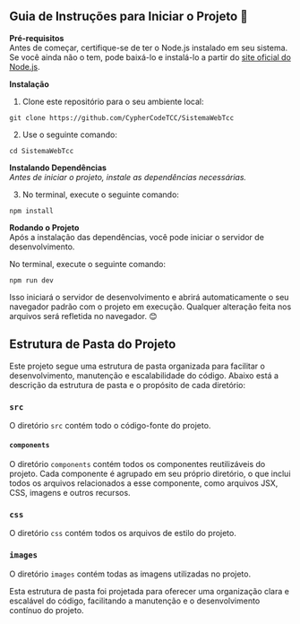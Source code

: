 ## Guia de Instruções para Iniciar o Projeto 🚀

**Pré-requisitos**  
Antes de começar, certifique-se de ter o Node.js instalado em seu sistema. Se você ainda não o tem, pode baixá-lo e instalá-lo a partir do [site oficial do Node.js](https://nodejs.org/).

**Instalação**
1. Clone este repositório para o seu ambiente local:
~~~node 
git clone https://github.com/CypherCodeTCC/SistemaWebTcc
~~~

2. Use o seguinte comando:
~~~node
cd SistemaWebTcc
~~~

**Instalando Dependências**  
*Antes de iniciar o projeto, instale as dependências necessárias.*

3. No terminal, execute o seguinte comando:
~~~node
npm install
~~~

**Rodando o Projeto**  
Após a instalação das dependências, você pode iniciar o servidor de desenvolvimento.

No terminal, execute o seguinte comando:
~~~node
npm run dev
~~~

Isso iniciará o servidor de desenvolvimento e abrirá automaticamente o seu navegador padrão com o projeto em execução. Qualquer alteração feita nos arquivos será refletida no navegador. 😊

## Estrutura de Pasta do Projeto

Este projeto segue uma estrutura de pasta organizada para facilitar o desenvolvimento, manutenção e escalabilidade do código. Abaixo está a descrição da estrutura de pasta e o propósito de cada diretório:

### `src`

O diretório `src` contém todo o código-fonte do projeto.

#### `components`

O diretório `components` contém todos os componentes reutilizáveis do projeto. Cada componente é agrupado em seu próprio diretório, o que inclui todos os arquivos relacionados a esse componente, como arquivos JSX, CSS, imagens e outros recursos.

### `css`

O diretório `css` contém todos os arquivos de estilo do projeto.

### `images`

O diretório `images` contém todas as imagens utilizadas no projeto.

Esta estrutura de pasta foi projetada para oferecer uma organização clara e escalável do código, facilitando a manutenção e o desenvolvimento contínuo do projeto.
